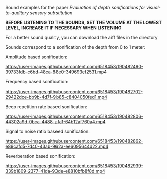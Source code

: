 Sound examples for the paper _Evaluation of depth sonifications for visual-to-auditory sensory substitution_

**BEFORE LISTENING TO THE SOUNDS, SET THE VOLUME AT THE LOWEST LEVEL, INCREASE IT IF NECESSARY WHEN LISTENING**

For a better sound quality, you can download the aiff files in the directory

Sounds correspond to a sonification of the depth from 0 to 1 meter:

Amplitude based sonification:

https://user-images.githubusercontent.com/6518453/190482490-39733fdb-c6bd-48ca-88e0-349693ef2531.mp4

Frequency based sonification:

https://user-images.githubusercontent.com/6518453/190482702-29422dce-bb9b-4d7f-9b85-c8404050fed1.mp4

Beep repetition rate based sonification:

https://user-images.githubusercontent.com/6518453/190482806-44302a9d-0bca-4488-afa1-64b12af760a4.mp4

Signal to noise ratio baseed sonification:

https://user-images.githubusercontent.com/6518453/190482862-e89cafd5-7d40-43ab-962a-ee6095644d22.mp4

Reverberation based sonification:

https://user-images.githubusercontent.com/6518453/190482939-339b1809-2377-41da-93de-e8810bfb8f8d.mp4




